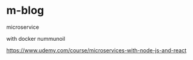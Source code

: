 # m-blog
microservice

with docker nummunoil

https://www.udemy.com/course/microservices-with-node-js-and-react
